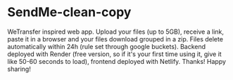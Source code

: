 # SendMe-clean-copy
 
WeTransfer inspired web app. Upload your files (up to 5GB), receive a link, paste it in a browser and your files download grouped in a zip. Files delete automatically within 24h (rule set through google buckets). Backend deployed with Render (free version, so if it's your first time using it, give it like 50-60 seconds to load), frontend deployed with Netlify. Thanks! Happy sharing!

